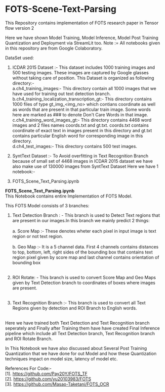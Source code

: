 # FOTS-Scene-Text-Parsing
This Repository contains implementation of FOTS research paper in Tensor flow  version 2

Here we have shown Model Training, Model Inference, Model Post Training Quantization and Deployment via StreamLit too.
Note := All notebooks given in this repository are from Google Colaboratory.

DataSet used:
1. ICDAR 2015 Dataset :- This dataset includes 1000 training images and 500 testing images. These images are captured by Google glasses without taking care of position.
                         This Dataset is organized as following directory:-<br/>
                         a.ch4_training_images:- This directory contain all 1000 images that we have used for training out text detection branch.<br/>
                         b.ch4_training_localization_transcription_gt:- This directory contains 1000 files of type gt_img_<img_no> which contians coordinate as well as words                                                                         that are present in that particular train image. Some words here are marked as ### to denote Don't                                                                             Care Words in that image.<br/>
                         c.ch4_training_word_images_gt:- This directory contains 4468 word images and 2 files names coords.txt and gt.txt. coords.txt contains coordinate of                                                            exact text in images present in this directory and gt.txt contains particular English word for corresponding image in                                                          this directory.<br/>
                         d.ch4_test_images:- This directory contains 500 test images.<br/>

2. SyntText Dataset :- To Avoid overfitting in Text Recognition Branch because of small set of 4468 images in ICDAR 2015 dataset we have also make use of 130000 images from                          SyntText Dataset
Here we have 1 notebook:-<br/>
1. FOTS_Scene_Text_Parsing.ipynb<br/>

<b>FOTS_Scene_Text_Parsing.ipynb</b><br/>
This Notebook contains entire Implementation of FOTS Model.




This FOTS Model consists of 3 branches:<br/>
1. Text Detection Branch : - This branch is used to Detect Text regions that are present in our images.In this branch we mainly predict 2 things:<br/><br/>
                             a. Score Map :- These denotes wheter each pixel in input image is text region or not text region.<br/> <br/>
                             b. Geo Map :- It is a 5 channel data. First 4 channels contains distances to top, bottom, left, right sides of the bounding box that contains text                                            region pixel given by score map and last channel contains orientation of bounding box<br/><br/>
2. ROI Rotate: - This branch is used to convert Score Map and Geo Maps given by Text Detection branch to  coordinates of boxes where images are present.<br/><br/>

3. Text Recognition Branch :- This branch is used to convert all Text Regions given by detection and ROI Branch to English words.<br/><br/>

Here we have trained both Text Detection and Text Recognition branch seperately and Finally after Training them have have  created Final Inference pipeline which include all Text Detection branch, Text Recognition branch and ROI Rotate Branch.<br/>


In This Notebook we have also  discussed about Several Post Training Quantization that we have done for out Model and how these Quantization techniques impact on model size, latency of model etc.

References For Code:-<br/>
[1]. https://github.com/Pay20Y/FOTS_TF <br/>
[2]. https://github.com/yu20103983/FOTS <br/>
[3]. https://github.com/Masao-Taketani/FOTS_OCR <br/>
